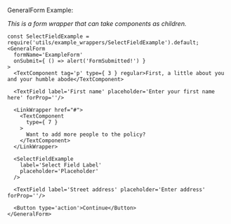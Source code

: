 GeneralForm Example:

_This is a form wrapper that can take components as children._

    const SelectFieldExample = require('utils/example_wrappers/SelectFieldExample').default;
    <GeneralForm
      formName='ExampleForm'
      onSubmit={ () => alert('FormSubmitted!') }
    >
      <TextComponent tag='p' type={ 3 } regular>First, a little about you and your humble abode</TextComponent>

      <TextField label='First name' placeholder='Enter your first name here' forProp=''/>

      <LinkWrapper href="#">
        <TextComponent
          type={ 7 }
        >
          Want to add more people to the policy?
        </TextComponent>
      </LinkWrapper>

      <SelectFieldExample
        label='Select Field Label'
        placeholder='Placeholder'
      />

      <TextField label='Street address' placeholder='Enter address' forProp=''/>

      <Button type='action'>Continue</Button>
    </GeneralForm>
